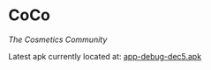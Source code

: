 # CoCo

*The Cosmetics Community*

Latest apk currently located at: [app-debug-dec5.apk](/app-debug-dec5.apk)

